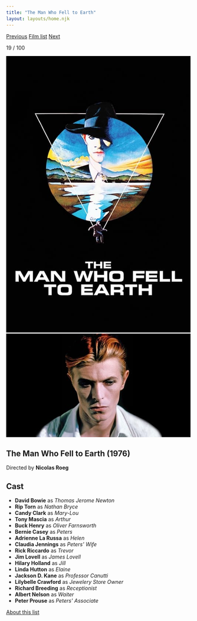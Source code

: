 ```yaml
---
title: "The Man Who Fell to Earth"
layout: layouts/home.njk
---
```


<nav class="films">
  <a class="prev" href="../three-days-of-the-condor">Previous</a>
  <a href="../">Film list</a>
  <a class="next" href="../the-deer-hunter">Next</a>
</nav>

<p>19 / 100</p>

<article class="film">
  <img class="poster" src="../films/posters/the-man-who-fell-to-earth.jpg" alt="">
  <img class="backdrop" src="../films/backdrops/the-man-who-fell-to-earth.jpg" alt="">

  <h1>The Man Who Fell to Earth (1976)</h1>

  <p class="director">
    Directed by <strong>Nicolas Roeg</strong>
  </p>


  <h2>
    Cast
  </h2>
  <ul>
    <li><strong>David Bowie</strong> as <em>Thomas Jerome Newton</em></li>
<li><strong>Rip Torn</strong> as <em>Nathan Bryce</em></li>
<li><strong>Candy Clark</strong> as <em>Mary-Lou</em></li>
<li><strong>Tony Mascia</strong> as <em>Arthur</em></li>
<li><strong>Buck Henry</strong> as <em>Oliver Farnsworth</em></li>
<li><strong>Bernie Casey</strong> as <em>Peters</em></li>
<li><strong>Adrienne La Russa</strong> as <em>Helen</em></li>
<li><strong>Claudia Jennings</strong> as <em>Peters' Wife</em></li>
<li><strong>Rick Riccardo</strong> as <em>Trevor</em></li>
<li><strong>Jim Lovell</strong> as <em>James Lovell</em></li>
<li><strong>Hilary Holland</strong> as <em>Jill</em></li>
<li><strong>Linda Hutton</strong> as <em>Elaine</em></li>
<li><strong>Jackson D. Kane</strong> as <em>Professor Canutti</em></li>
<li><strong>Lilybelle Crawford</strong> as <em>Jewelery Store Owner</em></li>
<li><strong>Richard Breeding</strong> as <em>Receptionist</em></li>
<li><strong>Albert Nelson</strong> as <em>Waiter</em></li>
<li><strong>Peter Prouse</strong> as <em>Peters' Associate</em></li>
  </ul>
</article>
<footer>
  <a href="../about">About this list</a>
</footer>
